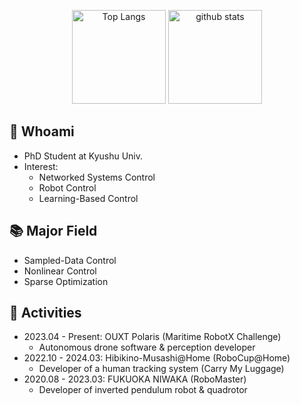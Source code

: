 <p align="center"> 
  <img alt="Top Langs" height="150px" src="https://github-readme-stats.vercel.app/api/top-langs/?username=Trigger-FK&layout=compact&show_icons=true&theme=radical" />
  <img alt="github stats" height="150px" src="https://github-readme-stats.vercel.app/api?username=Trigger-FK&theme=radical&show_icons=ture" />
</p>

<!-- ![trophy](https://github-profile-trophy.vercel.app/?username=Trigger-FK&column=7) -->

## 🔭 Whoami
- PhD Student at Kyushu Univ.
- Interest:
  - Networked Systems Control
  - Robot Control
  - Learning-Based Control

## 📚 Major Field
- Sampled-Data Control
- Nonlinear Control
- Sparse Optimization

## 👥 Activities
- 2023.04 - Present: OUXT Polaris (Maritime RobotX Challenge)
  - Autonomous drone software & perception developer
- 2022.10 - 2024.03: Hibikino-Musashi@Home (RoboCup@Home)
  - Developer of a human tracking system (Carry My Luggage)
- 2020.08 - 2023.03: FUKUOKA NIWAKA (RoboMaster)
  - Developer of inverted pendulum robot & quadrotor

<!---
Trigger-FK/Trigger-FK is a ✨ special ✨ repository because its `README.md` (this file) appears on your GitHub profile.
You can click the Preview link to take a look at your changes.
--->
